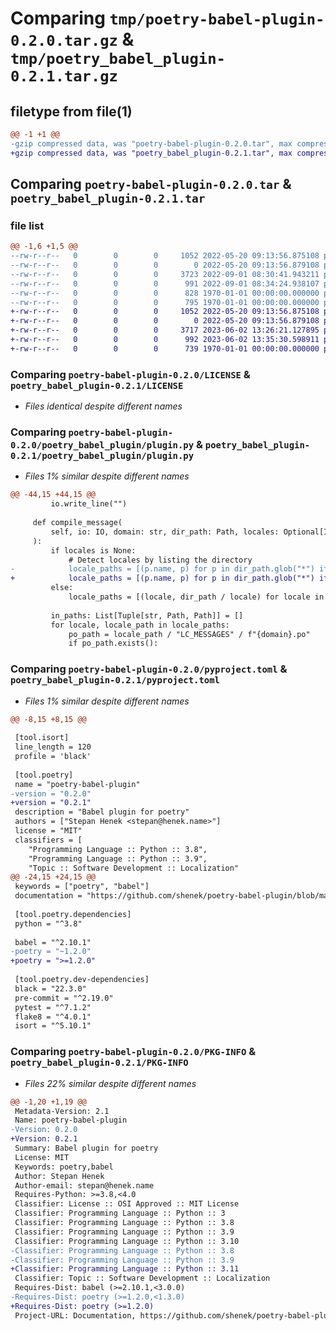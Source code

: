 # Comparing `tmp/poetry-babel-plugin-0.2.0.tar.gz` & `tmp/poetry_babel_plugin-0.2.1.tar.gz`

## filetype from file(1)

```diff
@@ -1 +1 @@
-gzip compressed data, was "poetry-babel-plugin-0.2.0.tar", max compression
+gzip compressed data, was "poetry_babel_plugin-0.2.1.tar", max compression
```

## Comparing `poetry-babel-plugin-0.2.0.tar` & `poetry_babel_plugin-0.2.1.tar`

### file list

```diff
@@ -1,6 +1,5 @@
--rw-r--r--   0        0        0     1052 2022-05-20 09:13:56.875108 poetry-babel-plugin-0.2.0/LICENSE
--rw-r--r--   0        0        0        0 2022-05-20 09:13:56.879108 poetry-babel-plugin-0.2.0/poetry_babel_plugin/__init__.py
--rw-r--r--   0        0        0     3723 2022-09-01 08:30:41.943211 poetry-babel-plugin-0.2.0/poetry_babel_plugin/plugin.py
--rw-r--r--   0        0        0      991 2022-09-01 08:34:24.938107 poetry-babel-plugin-0.2.0/pyproject.toml
--rw-r--r--   0        0        0      828 1970-01-01 00:00:00.000000 poetry-babel-plugin-0.2.0/setup.py
--rw-r--r--   0        0        0      795 1970-01-01 00:00:00.000000 poetry-babel-plugin-0.2.0/PKG-INFO
+-rw-r--r--   0        0        0     1052 2022-05-20 09:13:56.875108 poetry_babel_plugin-0.2.1/LICENSE
+-rw-r--r--   0        0        0        0 2022-05-20 09:13:56.879108 poetry_babel_plugin-0.2.1/poetry_babel_plugin/__init__.py
+-rw-r--r--   0        0        0     3717 2023-06-02 13:26:21.127895 poetry_babel_plugin-0.2.1/poetry_babel_plugin/plugin.py
+-rw-r--r--   0        0        0      992 2023-06-02 13:35:30.598911 poetry_babel_plugin-0.2.1/pyproject.toml
+-rw-r--r--   0        0        0      739 1970-01-01 00:00:00.000000 poetry_babel_plugin-0.2.1/PKG-INFO
```

### Comparing `poetry-babel-plugin-0.2.0/LICENSE` & `poetry_babel_plugin-0.2.1/LICENSE`

 * *Files identical despite different names*

### Comparing `poetry-babel-plugin-0.2.0/poetry_babel_plugin/plugin.py` & `poetry_babel_plugin-0.2.1/poetry_babel_plugin/plugin.py`

 * *Files 1% similar despite different names*

```diff
@@ -44,15 +44,15 @@
         io.write_line("")
 
     def compile_message(
         self, io: IO, domain: str, dir_path: Path, locales: Optional[Iterable[str]] = None, fuzzy: bool = False
     ):
         if locales is None:
             # Detect locales by listing the directory
-            locale_paths = [(p.name, p) for p in dir_path.glob("*") if p.is_directory()]
+            locale_paths = [(p.name, p) for p in dir_path.glob("*") if p.is_dir()]
         else:
             locale_paths = [(locale, dir_path / locale) for locale in locales]
 
         in_paths: List[Tuple[str, Path, Path]] = []
         for locale, locale_path in locale_paths:
             po_path = locale_path / "LC_MESSAGES" / f"{domain}.po"
             if po_path.exists():
```

### Comparing `poetry-babel-plugin-0.2.0/pyproject.toml` & `poetry_babel_plugin-0.2.1/pyproject.toml`

 * *Files 1% similar despite different names*

```diff
@@ -8,15 +8,15 @@
 
 [tool.isort]
 line_length = 120
 profile = 'black'
 
 [tool.poetry]
 name = "poetry-babel-plugin"
-version = "0.2.0"
+version = "0.2.1"
 description = "Babel plugin for poetry"
 authors = ["Stepan Henek <stepan@henek.name>"]
 license = "MIT"
 classifiers = [
 	"Programming Language :: Python :: 3.8",
 	"Programming Language :: Python :: 3.9",
 	"Topic :: Software Development :: Localization"
@@ -24,15 +24,15 @@
 keywords = ["poetry", "babel"]
 documentation = "https://github.com/shenek/poetry-babel-plugin/blob/master/README.md"
 
 [tool.poetry.dependencies]
 python = "^3.8"
 
 babel = "^2.10.1"
-poetry = "~1.2.0"
+poetry = ">=1.2.0"
 
 [tool.poetry.dev-dependencies]
 black = "22.3.0"
 pre-commit = "^2.19.0"
 pytest = "^7.1.2"
 flake8 = "^4.0.1"
 isort = "^5.10.1"
```

### Comparing `poetry-babel-plugin-0.2.0/PKG-INFO` & `poetry_babel_plugin-0.2.1/PKG-INFO`

 * *Files 22% similar despite different names*

```diff
@@ -1,20 +1,19 @@
 Metadata-Version: 2.1
 Name: poetry-babel-plugin
-Version: 0.2.0
+Version: 0.2.1
 Summary: Babel plugin for poetry
 License: MIT
 Keywords: poetry,babel
 Author: Stepan Henek
 Author-email: stepan@henek.name
 Requires-Python: >=3.8,<4.0
 Classifier: License :: OSI Approved :: MIT License
 Classifier: Programming Language :: Python :: 3
 Classifier: Programming Language :: Python :: 3.8
 Classifier: Programming Language :: Python :: 3.9
 Classifier: Programming Language :: Python :: 3.10
-Classifier: Programming Language :: Python :: 3.8
-Classifier: Programming Language :: Python :: 3.9
+Classifier: Programming Language :: Python :: 3.11
 Classifier: Topic :: Software Development :: Localization
 Requires-Dist: babel (>=2.10.1,<3.0.0)
-Requires-Dist: poetry (>=1.2.0,<1.3.0)
+Requires-Dist: poetry (>=1.2.0)
 Project-URL: Documentation, https://github.com/shenek/poetry-babel-plugin/blob/master/README.md
```

